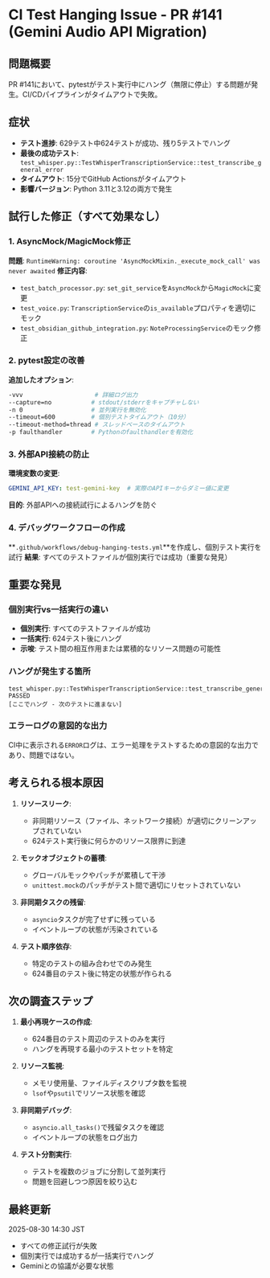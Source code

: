# CI Test Hanging Issue - PR #141 (Gemini Audio API Migration)

## 問題概要
PR #141において、pytestがテスト実行中にハング（無限に停止）する問題が発生。CI/CDパイプラインがタイムアウトで失敗。

## 症状
- **テスト進捗**: 629テスト中624テストが成功、残り5テストでハング
- **最後の成功テスト**: `test_whisper.py::TestWhisperTranscriptionService::test_transcribe_general_error`
- **タイムアウト**: 15分でGitHub Actionsがタイムアウト
- **影響バージョン**: Python 3.11と3.12の両方で発生

## 試行した修正（すべて効果なし）

### 1. AsyncMock/MagicMock修正
**問題**: `RuntimeWarning: coroutine 'AsyncMockMixin._execute_mock_call' was never awaited`
**修正内容**:
- `test_batch_processor.py`: `set_git_service`を`AsyncMock`から`MagicMock`に変更
- `test_voice.py`: `TranscriptionService`の`is_available`プロパティを適切にモック
- `test_obsidian_github_integration.py`: `NoteProcessingService`のモック修正

### 2. pytest設定の改善
**追加したオプション**:
```bash
-vvv                    # 詳細ログ出力
--capture=no           # stdout/stderrをキャプチャしない
-n 0                   # 並列実行を無効化
--timeout=600          # 個別テストタイムアウト（10分）
--timeout-method=thread # スレッドベースのタイムアウト
-p faulthandler        # Pythonのfaulthandlerを有効化
```

### 3. 外部API接続の防止
**環境変数の変更**:
```yaml
GEMINI_API_KEY: test-gemini-key  # 実際のAPIキーからダミー値に変更
```
**目的**: 外部APIへの接続試行によるハングを防ぐ

### 4. デバッグワークフローの作成
**`.github/workflows/debug-hanging-tests.yml`**を作成し、個別テスト実行を試行
**結果**: すべてのテストファイルが個別実行では成功（重要な発見）

## 重要な発見

### 個別実行vs一括実行の違い
- **個別実行**: すべてのテストファイルが成功
- **一括実行**: 624テスト後にハング
- **示唆**: テスト間の相互作用または累積的なリソース問題の可能性

### ハングが発生する箇所
```
test_whisper.py::TestWhisperTranscriptionService::test_transcribe_general_error PASSED
[ここでハング - 次のテストに進まない]
```

### エラーログの意図的な出力
CI中に表示される`ERROR`ログは、エラー処理をテストするための意図的な出力であり、問題ではない。

## 考えられる根本原因

1. **リソースリーク**: 
   - 非同期リソース（ファイル、ネットワーク接続）が適切にクリーンアップされていない
   - 624テスト実行後に何らかのリソース限界に到達

2. **モックオブジェクトの蓄積**:
   - グローバルモックやパッチが累積して干渉
   - `unittest.mock`のパッチがテスト間で適切にリセットされていない

3. **非同期タスクの残留**:
   - `asyncio`タスクが完了せずに残っている
   - イベントループの状態が汚染されている

4. **テスト順序依存**:
   - 特定のテストの組み合わせでのみ発生
   - 624番目のテスト後に特定の状態が作られる

## 次の調査ステップ

1. **最小再現ケースの作成**:
   - 624番目のテスト周辺のテストのみを実行
   - ハングを再現する最小のテストセットを特定

2. **リソース監視**:
   - メモリ使用量、ファイルディスクリプタ数を監視
   - `lsof`や`psutil`でリソース状態を確認

3. **非同期デバッグ**:
   - `asyncio.all_tasks()`で残留タスクを確認
   - イベントループの状態をログ出力

4. **テスト分割実行**:
   - テストを複数のジョブに分割して並列実行
   - 問題を回避しつつ原因を絞り込む

## 最終更新
2025-08-30 14:30 JST
- すべての修正試行が失敗
- 個別実行では成功するが一括実行でハング
- Geminiとの協議が必要な状態